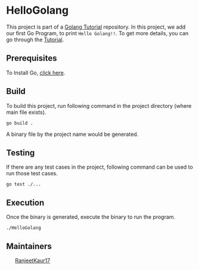 # HelloGolang

This project is part of a 
<a href="https://medium.com/@ranjeet.17may/golang-for-dummies-533966dfb4f4">Golang Tutorial</a> repository.
In this project, we add our first Go Program, to print `Hello Golang!!`. 
To get more details, you can go through the
<a href="https://medium.com/@ranjeet.17may/golang-getting-started-68dd5f4d64b5">Tutorial</a>.

## Prerequisites
To Install Go, <a href="https://golang.org/doc/install">click here</a>.

## Build
To build this project, run following command in the project directory (where main file exists).<br/>

`go build .`<br/>

A binary file by the project name would be generated.
 
 ## Testing
 
If there are any test cases in the project, following command can be used to run those test cases.<br/>

`go test ./...`<br/>

## Execution

Once the binary is generated, execute the binary to run the program.<br/>

`./HelloGolang`<br/>

## Maintainers
<ul><a href="https://github.com/RanjeetKaur17">RanjeetKaur17</a></ul>
